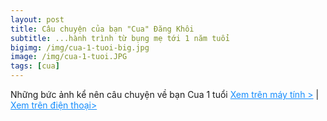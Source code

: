 ```yaml
---
layout: post
title: Câu chuyện của bạn "Cua" Đăng Khôi
subtitle: ...hành trình từ bụng mẹ tới 1 năm tuổi
bigimg: /img/cua-1-tuoi-big.jpg
image: /img/cua-1-tuoi.JPG
tags: [cua]
---
```


Những bức ảnh kể nên câu chuyện về bạn Cua 1 tuổi 
<a href="../gallery/cua-1-tuoi" style="color: #158CFC"> Xem trên máy tính ></a>
|
<a href="../gallery/cua-1-tuoi-mobile" style="color: #158CFC"> Xem trên điện thoại></a>
